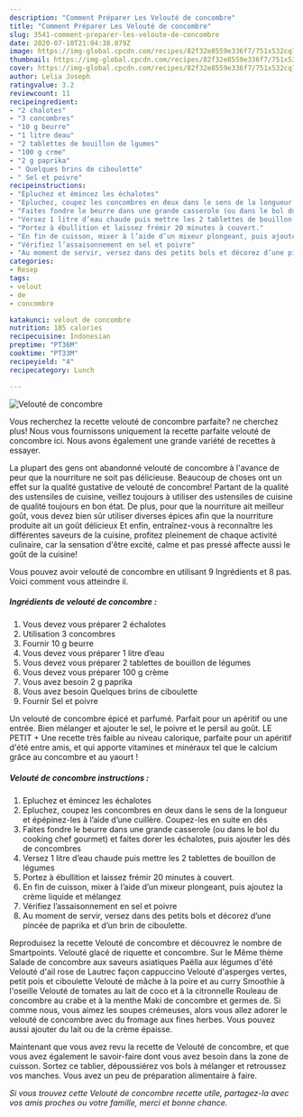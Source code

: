 ```yaml
---
description: "Comment Préparer Les Velouté de concombre"
title: "Comment Préparer Les Velouté de concombre"
slug: 3541-comment-preparer-les-veloute-de-concombre
date: 2020-07-10T21:04:38.079Z
image: https://img-global.cpcdn.com/recipes/82f32e8559e336f7/751x532cq70/veloute-de-concombre-photo-principale-de-la-recette.jpg
thumbnail: https://img-global.cpcdn.com/recipes/82f32e8559e336f7/751x532cq70/veloute-de-concombre-photo-principale-de-la-recette.jpg
cover: https://img-global.cpcdn.com/recipes/82f32e8559e336f7/751x532cq70/veloute-de-concombre-photo-principale-de-la-recette.jpg
author: Lelia Joseph
ratingvalue: 3.2
reviewcount: 11
recipeingredient:
- "2 chalotes"
- "3 concombres"
- "10 g beurre"
- "1 litre deau"
- "2 tablettes de bouillon de lgumes"
- "100 g crme"
- "2 g paprika"
- " Quelques brins de ciboulette"
- " Sel et poivre"
recipeinstructions:
- "Epluchez et émincez les échalotes"
- "Epluchez, coupez les concombres en deux dans le sens de la longueur et épépinez-les à l’aide d’une cuillère. Coupez-les en suite en dés"
- "Faites fondre le beurre dans une grande casserole (ou dans le bol du cooking chef gourmet) et faites dorer les échalotes, puis ajouter les dés de concombres"
- "Versez 1 litre d’eau chaude puis mettre les 2 tablettes de bouillon de légumes"
- "Portez à ébullition et laissez frémir 20 minutes à couvert."
- "En fin de cuisson, mixer à l’aide d’un mixeur plongeant, puis ajoutez la crème liquide et mélangez"
- "Vérifiez l’assaisonnement en sel et poivre"
- "Au moment de servir, versez dans des petits bols et décorez d’une pincée de paprika et d’un brin de ciboulette."
categories:
- Resep
tags:
- velout
- de
- concombre

katakunci: velout de concombre 
nutrition: 185 calories
recipecuisine: Indonesian
preptime: "PT36M"
cooktime: "PT33M"
recipeyield: "4"
recipecategory: Lunch

---
```



![Velouté de concombre](https://img-global.cpcdn.com/recipes/82f32e8559e336f7/751x532cq70/veloute-de-concombre-photo-principale-de-la-recette.jpg)

Vous recherchez la recette velouté de concombre parfaite? ne cherchez plus! Nous vous fournissons uniquement la recette parfaite velouté de concombre ici. Nous avons également une grande variété de recettes à essayer.

La plupart des gens ont abandonné velouté de concombre à l'avance de peur que la nourriture ne soit pas délicieuse. Beaucoup de choses ont un effet sur la qualité gustative de velouté de concombre! Partant de la qualité des ustensiles de cuisine, veillez toujours à utiliser des ustensiles de cuisine de qualité toujours en bon état. De plus, pour que la nourriture ait meilleur goût, vous devez bien sûr utiliser diverses épices afin que la nourriture produite ait un goût délicieux Et enfin, entraînez-vous à reconnaître les différentes saveurs de la cuisine, profitez pleinement de chaque activité culinaire, car la sensation d'être excité, calme et pas pressé affecte aussi le goût de la cuisine!

<!--inarticleads1-->

Vous pouvez avoir velouté de concombre en utilisant 9 Ingrédients et 8 pas. Voici comment vous atteindre il.

##### Ingrédients de velouté de concombre :

1. Vous devez vous préparer 2 échalotes
1. Utilisation 3 concombres
1. Fournir 10 g beurre
1. Vous devez vous préparer 1 litre d’eau
1. Vous devez vous préparer 2 tablettes de bouillon de légumes
1. Vous devez vous préparer 100 g crème
1. Vous avez besoin 2 g paprika
1. Vous avez besoin  Quelques brins de ciboulette
1. Fournir  Sel et poivre


Un velouté de concombre épicé et parfumé. Parfait pour un apéritif ou une entrée. Bien mélanger et ajouter le sel, le poivre et le persil au goût. LE PETIT + Une recette très faible au niveau calorique, parfaite pour un apéritif d&#39;été entre amis, et qui apporte vitamines et minéraux tel que le calcium grâce au concombre et au yaourt ! 

<!--inarticleads2-->

##### Velouté de concombre instructions :

1. Epluchez et émincez les échalotes
1. Epluchez, coupez les concombres en deux dans le sens de la longueur et épépinez-les à l’aide d’une cuillère. Coupez-les en suite en dés
1. Faites fondre le beurre dans une grande casserole (ou dans le bol du cooking chef gourmet) et faites dorer les échalotes, puis ajouter les dés de concombres
1. Versez 1 litre d’eau chaude puis mettre les 2 tablettes de bouillon de légumes
1. Portez à ébullition et laissez frémir 20 minutes à couvert.
1. En fin de cuisson, mixer à l’aide d’un mixeur plongeant, puis ajoutez la crème liquide et mélangez
1. Vérifiez l’assaisonnement en sel et poivre
1. Au moment de servir, versez dans des petits bols et décorez d’une pincée de paprika et d’un brin de ciboulette.


Reproduisez la recette Velouté de concombre et découvrez le nombre de Smartpoints. Velouté glacé de riquette et concombre. Sur le Même thème Salade de concombre aux saveurs asiatiques Paëlla aux légumes d&#39;été Velouté d&#39;ail rose de Lautrec façon cappuccino Velouté d&#39;asperges vertes, petit pois et ciboulette Velouté de mâche à la poire et au curry Smoothie à l&#39;oseille Velouté de tomates au lait de coco et à la citronnelle Rouleau de concombre au crabe et à la menthe Maki de concombre et germes de. Si comme nous, vous aimez les soupes crémeuses, alors vous allez adorer le velouté de concombre avec du fromage aux fines herbes. Vous pouvez aussi ajouter du lait ou de la crème épaisse. 

<!--inarticleads1-->

<p>
Maintenant que vous avez revu la recette de Velouté de concombre, et que vous avez également le savoir-faire dont vous avez besoin dans la zone de cuisson. Sortez ce tablier, dépoussiérez vos bols à mélanger et retroussez vos manches. Vous avez un peu de préparation alimentaire à faire.
</p>

<p>
<i>Si vous trouvez cette Velouté de concombre recette utile, partagez-la avec vos amis proches ou votre famille, merci et bonne chance.</i>
</p>
